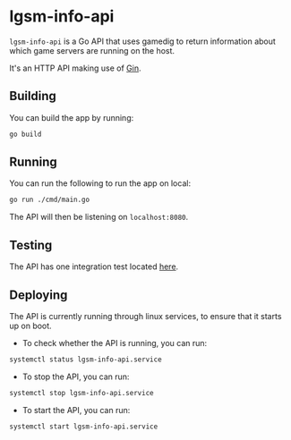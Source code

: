 # lgsm-info-api

`lgsm-info-api` is a Go API that uses gamedig to return information about which game servers are running on the host.

It's an HTTP API making use of [Gin](https://github.com/gin-gonic/gin).

## Building

You can build the app by running:

```bash
go build
```

## Running

You can run the following to run the app on local:

```bash
go run ./cmd/main.go
```

The API will then be listening on `localhost:8080`.

## Testing

The API has one integration test located [here](./cmd/main_test.go).

## Deploying

The API is currently running through linux services, to ensure that it starts up on boot.

- To check whether the API is running, you can run:

```bash
systemctl status lgsm-info-api.service
```

- To stop the API, you can run:

```bash
systemctl stop lgsm-info-api.service
```

- To start the API, you can run:

```bash
systemctl start lgsm-info-api.service
```
